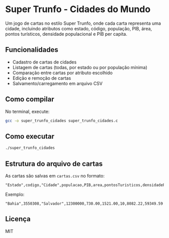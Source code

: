 # Super Trunfo - Cidades do Mundo

Um jogo de cartas no estilo Super Trunfo, onde cada carta representa uma cidade, incluindo atributos como estado, código, população, PIB, área, pontos turísticos, densidade populacional e PIB per capita.

## Funcionalidades

- Cadastro de cartas de cidades
- Listagem de cartas (todas, por estado ou por população mínima)
- Comparação entre cartas por atributo escolhido
- Edição e remoção de cartas
- Salvamento/carregamento em arquivo CSV

## Como compilar

No terminal, execute:
```sh
gcc -o super_trunfo_cidades super_trunfo_cidades.c
```

## Como executar

```sh
./super_trunfo_cidades
```

## Estrutura do arquivo de cartas

As cartas são salvas em `cartas.csv` no formato:
```
"Estado",codigo,"Cidade",populacao,PIB,area,pontosTuristicos,densidadePopulacional,PIBperCapita
```
Exemplo:
```
"Bahia",3550308,"Salvador",12300000,730.00,1521.00,10,8082.22,59349.59
```

## Licença

MIT
